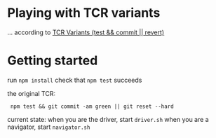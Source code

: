 # Playing with TCR variants
... according to [TCR Variants (test && commit || revert)](https://medium.com/@tdeniffel/tcr-variants-test-commit-revert-bf6bd84b17d3)

# Getting started
run `npm install`
check that `npm test` succeeds


the original TCR:
```
 npm test && git commit -am green || git reset --hard
```

current state:
when you are the driver, start `driver.sh`
when you are a navigator, start `navigator.sh`
